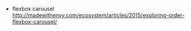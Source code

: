 - flexbox carousel http://madewithenvy.com/ecosystem/articles/2015/exploring-order-flexbox-carousel/
